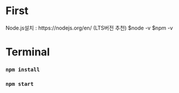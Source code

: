 <h1>First</h1>
Node.js설치 : https://nodejs.org/en/ (LTS버전 추천)
$node -v
$npm -v

<h1>Terminal</h1>

### `npm install`
### `npm start`

